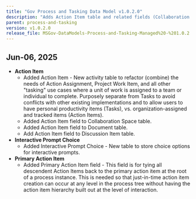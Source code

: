 ```yaml
---
title: "Gov Process and Tasking Data Model v1.0.2.0"
description: "Adds Action Item table and related fields (Collaboration Space, Document, Discussion Item); introduces Interactive Prompt Choice table; adds Primary Action Item field to support hierarchical action-item tracking and just-in-time creation."
parent: process-and-tasking
version: v1.0.2.0
release_file: MSGov-DataModels-Process-and-Tasking-Managed%20-%201.0.2.0.zip
---
```


## Jun-06, 2025

- **Action Item**
   - Added Action Item - New activity table to refactor (combine) the needs of Action Assignment, Project Work Item, and all other "tasking" use cases where a unit of work is assigned to a team or individual to complete. Purposely separate from Tasks to avoid conflicts with other existing implementations and to allow users to have personal productivity items (Tasks), vs. organization-assigned and tracked items (Action Items).
   - Added Action Item field to Collaboration Space table.
   - Added Action Item field to Document table.
   - Add Action Item field to Discussion Item table.
- **Interactive Prompt Choice**
   - Added Interactive Prompt Choice - New table to store choice options for interactive prompts.
- **Primary Action Item**
   - Added Primary Action Item field - This field is for tying all descendent Action Items back to the primary action item at the root of a process instance. This is needed so that just-in-time action item creation can occur at any level in the process tree without having the action item hierarchy built out at the level of interaction.
